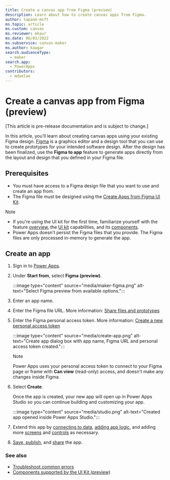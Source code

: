 ```yaml
---
title: Create a canvas app from Figma (preview)
description: Learn about how to create canvas apps from Figma.
author: tapanm-msft
ms.topic: article
ms.custom: canvas
ms.reviewer: mkaur
ms.date: 06/01/2022
ms.subservice: canvas-maker
ms.author: kaagar
search.audienceType: 
  - maker
search.app: 
  - PowerApps
contributors:
  - mduelae
---
```


# Create a canvas app from Figma (preview)

[This article is pre-release documentation and is subject to change.]

In this article, you'll learn about creating canvas apps using your existing Figma design. [Figma](https://www.figma.com/) is a graphics editor and a design tool that you can use to create prototypes for your intended software design. After the design has been finalized, use the **Figma to app** feature to generate apps directly from the layout and design that you defined in your Figma file.

## Prerequisites

- You must have access to a Figma design file that you want to use and create an app from.
- The Figma file must be designed using the [Create Apps from Figma UI Kit](https://go.microsoft.com/fwlink/?linkid=2193981).

> [!NOTE]
> - If you're using the UI kit for the first time, familiarize yourself with the feature [overview](overview.md), the [UI kit](design-using-kit.md) capabilities, and its [components](supported-components.md).
> - Power Apps doesn't persist the Figma files that you provide. The Figma files are only processed in-memory to generate the app.

## Create an app

1. Sign in to [Power Apps](https://make.powerapps.com).

1. Under **Start from**, select **Figma (preview)**.

    :::image type="content" source="media/maker-figma.png" alt-text="Select Figma preview from available options.":::

1. Enter an app name.

1. Enter the Figma file URL. More information: [Share files and prototypes](https://help.figma.com/hc/articles/360040531773-Share-or-embed-files-and-prototypes)

1. Enter the Figma personal access token. More information: [Create a new personal access token](https://help.figma.com/hc/articles/360052378433-Bubble-and-Figma#In_Figma)

    :::image type="content" source="media/create-app.png" alt-text="Create app dialog box with app name, Figma URL and personal access token created.":::

    > [!NOTE]
    > Power Apps uses your personal access token to connect to your Figma page or frame with **Can view** (read-only) access, and doesn't make any changes inside Figma.

1. Select **Create**.

    Once the app is created, your new app will open up in Power Apps Studio so you can continue building and customizing your app.

    :::image type="content" source="media/studio.png" alt-text="Created app opened inside Power Apps Studio.":::

1. Extend this app by [connecting to data](../add-data-connection.md), [adding app logic](../working-with-formulas.md), and adding more [screens](../add-screen-context-variables.md) and [controls](../add-configure-controls.md) as necessary.

1. [Save, publish](../save-publish-app.md), and [share](../share-app.md) the app.

### See also

- [Troubleshoot common errors](common-errors.md)
- [Components supported by the UI Kit (preview)](supported-components.md)

